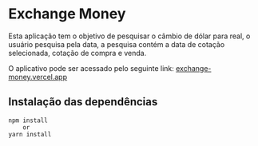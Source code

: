 # Exchange Money

Esta aplicação tem o objetivo de pesquisar o câmbio de dólar para real, o usuário pesquisa pela data, a pesquisa contém a data de cotação selecionada, cotação de compra e venda.

O aplicativo pode ser acessado pelo seguinte link:
[exchange-money.vercel.app](https://exchange-money.vercel.app/)

## Instalação das dependências

    npm install
	    or
	yarn install
